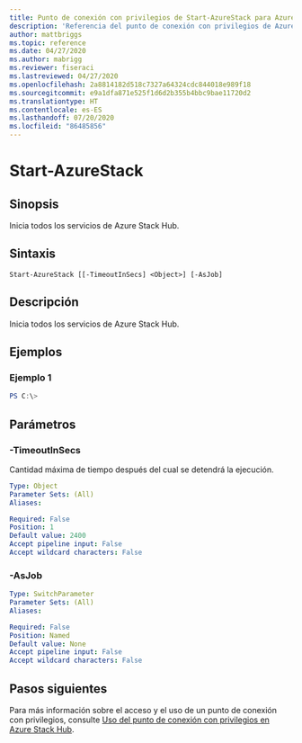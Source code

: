 ```yaml
---
title: Punto de conexión con privilegios de Start-AzureStack para Azure Stack Hub
description: 'Referencia del punto de conexión con privilegios de Azure Stack para PowerShell: Start-AzureStack'
author: mattbriggs
ms.topic: reference
ms.date: 04/27/2020
ms.author: mabrigg
ms.reviewer: fiseraci
ms.lastreviewed: 04/27/2020
ms.openlocfilehash: 2a8814182d518c7327a64324cdc844018e989f18
ms.sourcegitcommit: e9a1dfa871e525f1d6d2b355b4bbc9bae11720d2
ms.translationtype: HT
ms.contentlocale: es-ES
ms.lasthandoff: 07/20/2020
ms.locfileid: "86485856"
---
```

# <a name="start-azurestack"></a>Start-AzureStack

## <a name="synopsis"></a>Sinopsis
Inicia todos los servicios de Azure Stack Hub.

## <a name="syntax"></a>Sintaxis

```
Start-AzureStack [[-TimeoutInSecs] <Object>] [-AsJob]
```

## <a name="description"></a>Descripción
Inicia todos los servicios de Azure Stack Hub.

## <a name="examples"></a>Ejemplos

### <a name="example-1"></a>Ejemplo 1
```powershell
PS C:\> 
```



## <a name="parameters"></a>Parámetros

### <a name="-timeoutinsecs"></a>-TimeoutInSecs
Cantidad máxima de tiempo después del cual se detendrá la ejecución.

```yaml
Type: Object
Parameter Sets: (All)
Aliases:

Required: False
Position: 1
Default value: 2400
Accept pipeline input: False
Accept wildcard characters: False
```

### <a name="-asjob"></a>-AsJob


```yaml
Type: SwitchParameter
Parameter Sets: (All)
Aliases:

Required: False
Position: Named
Default value: None
Accept pipeline input: False
Accept wildcard characters: False
```

## <a name="next-steps"></a>Pasos siguientes

Para más información sobre el acceso y el uso de un punto de conexión con privilegios, consulte [Uso del punto de conexión con privilegios en Azure Stack Hub](../../operator/azure-stack-privileged-endpoint.md).

